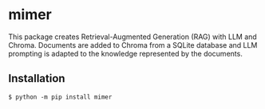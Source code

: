 # mimer
This package creates Retrieval-Augmented Generation (RAG) with LLM and Chroma. Documents are added to Chroma from a SQLite database and LLM prompting is adapted to the knowledge represented by the documents.  
 
## Installation
 
```shell
$ python -m pip install mimer
```
